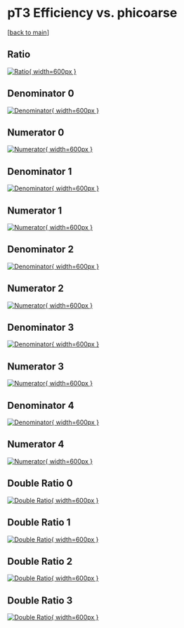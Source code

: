 # pT3 Efficiency vs. phicoarse

[[back to main](./)]



## Ratio

[![Ratio](../mtv/var/pT3_xtr_13_1_eff_phicoarse.png){ width=600px }](../mtv/var/pT3_xtr_13_1_eff_phicoarse.pdf)

## Denominator 0

[![Denominator](../mtv/den/pT3_xtr_13_1_eff_phicoarse_den0.png){ width=600px }](../mtv/den/pT3_xtr_13_1_eff_phicoarse_den0.pdf)

## Numerator 0

[![Numerator](../mtv/num/pT3_xtr_13_1_eff_phicoarse_num0.png){ width=600px }](../mtv/num/pT3_xtr_13_1_eff_phicoarse_num0.pdf)

## Denominator 1

[![Denominator](../mtv/den/pT3_xtr_13_1_eff_phicoarse_den1.png){ width=600px }](../mtv/den/pT3_xtr_13_1_eff_phicoarse_den1.pdf)

## Numerator 1

[![Numerator](../mtv/num/pT3_xtr_13_1_eff_phicoarse_num1.png){ width=600px }](../mtv/num/pT3_xtr_13_1_eff_phicoarse_num1.pdf)

## Denominator 2

[![Denominator](../mtv/den/pT3_xtr_13_1_eff_phicoarse_den2.png){ width=600px }](../mtv/den/pT3_xtr_13_1_eff_phicoarse_den2.pdf)

## Numerator 2

[![Numerator](../mtv/num/pT3_xtr_13_1_eff_phicoarse_num2.png){ width=600px }](../mtv/num/pT3_xtr_13_1_eff_phicoarse_num2.pdf)

## Denominator 3

[![Denominator](../mtv/den/pT3_xtr_13_1_eff_phicoarse_den3.png){ width=600px }](../mtv/den/pT3_xtr_13_1_eff_phicoarse_den3.pdf)

## Numerator 3

[![Numerator](../mtv/num/pT3_xtr_13_1_eff_phicoarse_num3.png){ width=600px }](../mtv/num/pT3_xtr_13_1_eff_phicoarse_num3.pdf)

## Denominator 4

[![Denominator](../mtv/den/pT3_xtr_13_1_eff_phicoarse_den4.png){ width=600px }](../mtv/den/pT3_xtr_13_1_eff_phicoarse_den4.pdf)

## Numerator 4

[![Numerator](../mtv/num/pT3_xtr_13_1_eff_phicoarse_num4.png){ width=600px }](../mtv/num/pT3_xtr_13_1_eff_phicoarse_num4.pdf)

## Double Ratio 0

[![Double Ratio](../mtv/ratio/pT3_xtr_13_1_eff_phicoarse_ratio0.png){ width=600px }](../mtv/ratio/pT3_xtr_13_1_eff_phicoarse_ratio0.pdf)

## Double Ratio 1

[![Double Ratio](../mtv/ratio/pT3_xtr_13_1_eff_phicoarse_ratio1.png){ width=600px }](../mtv/ratio/pT3_xtr_13_1_eff_phicoarse_ratio1.pdf)

## Double Ratio 2

[![Double Ratio](../mtv/ratio/pT3_xtr_13_1_eff_phicoarse_ratio2.png){ width=600px }](../mtv/ratio/pT3_xtr_13_1_eff_phicoarse_ratio2.pdf)

## Double Ratio 3

[![Double Ratio](../mtv/ratio/pT3_xtr_13_1_eff_phicoarse_ratio3.png){ width=600px }](../mtv/ratio/pT3_xtr_13_1_eff_phicoarse_ratio3.pdf)

